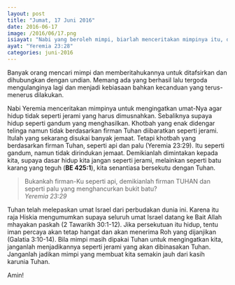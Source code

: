 ```yaml
---
layout: post
title: "Jumat, 17 Juni 2016"
date: 2016-06-17
image: /2016/06/17.png
isiayat: "Nabi yang beroleh mimpi, biarlah menceritakan mimpinya itu, dan nabi yang beroleh firman-Ku, biarlah menceritakan firman-Ku itu dengan benar! Apakah sangkut-paut jerami dengan gandum? demikianlah firman TUHAN."
ayat: "Yeremia 23:28"
categories: juni-2016
---
```


Banyak orang mencari mimpi dan memberitahukannya untuk ditafsirkan dan dihubungkan dengan undian. Memang ada yang berhasil lalu tergoda mengulanginya lagi dan menjadi kebiasaan bahkan kecanduan yang terus-menerus dilakukan.

Nabi Yeremia menceritakan mimpinya untuk mengingatkan umat-Nya agar hidup tidak seperti jerami yang harus dimusnahkan. Sebaliknya supaya hidup seperti gandum yang menghasilkan. Khotbah yang enak didengar telinga namun tidak berdasarkan firman Tuhan diibaratkan seperti jerami. Itulah yang sekarang disukai banyak jemaat. Tetapi khotbah yang berdasarkan firman Tuhan, seperti api dan palu (Yeremia 23:29). Itu seperti gandum, namun tidak dirindukan jemaat. Demikianlah dimintakan kepada kita, supaya dasar hidup kita jangan seperti jerami, melainkan seperti batu karang yang teguh (**BE 425:1**), kita senantiasa bersekutu dengan Tuhan.

<blockquote>Bukankah firman-Ku seperti api, demikianlah firman TUHAN dan seperti palu yang menghancurkan bukit batu?
<br /><cite>Yeremia 23:29</cite></blockquote>

Tuhan telah melepaskan umat Israel dari perbudakan dunia ini. Karena itu raja Hiskia mengumumkan supaya seluruh umat Israel datang ke Bait Allah mhayakan paskah (2 Tawarikh 30:1-12). Jika persekutuan itu hidup, tentu iman percaya akan tetap hangat dan akan menerima Roh yang dijanjikan (Galatia 3:10-14). Bila mimpi masih dipakai Tuhan untuk mengingatkan kita, janganlah menjadikannya seperti jerami yang akan dibinasakan Tuhan. Janganlah jadikan mimpi yang membuat kita semakin jauh dari kasih karunia Tuhan.

Amin!